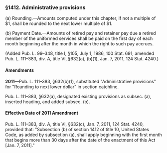 ### §1412. Administrative provisions ###

(a) Rounding.—Amounts computed under this chapter, if not a multiple of $1, shall be rounded to the next lower multiple of $1.

(b) Payment Date.—Amounts of retired pay and retainer pay due a retired member of the uniformed services shall be paid on the first day of each month beginning after the month in which the right to such pay accrues.

(Added Pub. L. 99–348, title I, §105, July 1, 1986, 100 Stat. 691; amended Pub. L. 111–383, div. A, title VI, §632(a), (b)(1), Jan. 7, 2011, 124 Stat. 4240.)

#### Amendments ####

**2011**—Pub. L. 111–383, §632(b)(1), substituted "Administrative provisions" for "Rounding to next lower dollar" in section catchline.

Pub. L. 111–383, §632(a), designated existing provisions as subsec. (a), inserted heading, and added subsec. (b).

#### Effective Date of 2011 Amendment ####

Pub. L. 111–383, div. A, title VI, §632(c), Jan. 7, 2011, 124 Stat. 4240, provided that: "Subsection (b) of section 1412 of title 10, United States Code, as added by subsection (a), shall apply beginning with the first month that begins more than 30 days after the date of the enactment of this Act [Jan. 7, 2011]."